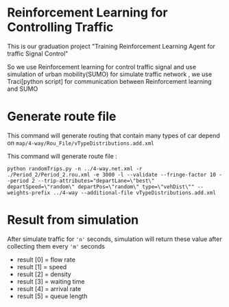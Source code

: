 # Reinforcement Learning for Controlling Traffic

This is our graduation project 
"Training Reinforcement Learning Agent for traffic Signal Control"

So we use Reinforcement learning for control traffic signal and use simulation of urban mobility(SUMO)
for simulate traffic network , we use Traci[python script] for communication between Reinforcement learning and SUMO

# Generate route file

This command will generate routing that contain many types of car depend on `map/4-way/Rou_File/vTypeDistributions.add.xml`

This command will generate route file :
```
python randomTrips.py -n ../4-way.net.xml -r ./Period_2/Period_2.rou.xml -e 3000 -l --validate --fringe-factor 10 --period 2 --trip-attributes="departLane=\"best\" departSpeed=\"random\" departPos=\"random\" type=\"vehDist\"" --weights-prefix ../4-way --additional-file vTypeDistributions.add.xml
```

<!-- # Running simulation

Run simulator with normal traffic light solution : -->
# Result from simulation

After simulate traffic for `'n'` seconds, simulation will return these value after collecting them every `'m'` seconds
* result [0] = flow rate
* result [1] = speed
* result [2] = density
* result [3] = waiting time
* result [4] = arrival rate
* result [5] = queue length

